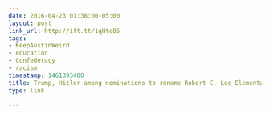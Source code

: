 ```yaml
---
date: 2016-04-23 01:38:00-05:00
layout: post
link_url: http://ift.tt/1qHte85
tags:
- KeepAustinWeird
- education
- Confederacy
- racism
timestamp: 1461393480
title: Trump, Hitler among nominations to rename Robert E. Lee Elementary
type: link

---
```

